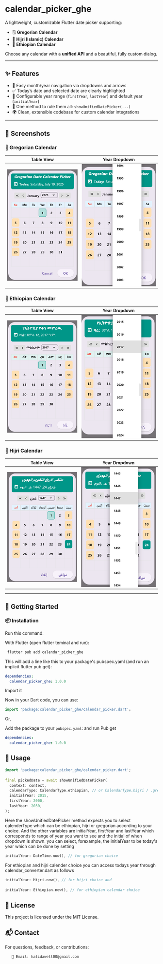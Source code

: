# calendar_picker_ghe

A lightweight, customizable Flutter date picker supporting:

- 🗓️ **Gregorian Calendar**
- 🌙 **Hijri (Islamic) Calendar**
- 🗿 **Ethiopian Calendar**

Choose any calendar with a **unified API** and a beautiful, fully custom dialog.

---

## ✨ Features

- 🔁 Easy month/year navigation via dropdowns and arrows
- ✅ Today’s date and selected date are clearly highlighted
- 📆 Configurable year range (`firstYear`, `lastYear`) and default year (`initialYear`)
- 🎯 One method to rule them all: `showUnifiedDatePicker(...)`
- 🌍 Clean, extensible codebase for custom calendar integrations

---

## 📸 Screenshots

### 📅 Gregorian Calendar

| Table View | Year Dropdown |
|------------|----------------|
| ![Gregorian Table](assets/screenshots/grig_table.PNG) | ![Gregorian Year](assets/screenshots/grig_year.PNG) |

### 🗿 Ethiopian Calendar

| Table View | Year Dropdown |
|------------|----------------|
| ![Ethiopian Table](assets/screenshots/eth_table.PNG) | ![Ethiopian Year](assets/screenshots/eth_year.PNG) |

### 🌙 Hijri Calendar

| Table View | Year Dropdown |
|------------|----------------|
| ![Hijri Table](assets/screenshots/Hijri_table.PNG) | ![Hijri Year](assets/screenshots/Hijri_year.PNG) |

---

## 🚀 Getting Started

### 📦 Installation

Run this command:

With Flutter (open flutter teminal and run):

```bash
 flutter pub add calendar_picker_ghe
 ```

This will add a line like this to your package's pubspec.yaml (and run an implicit flutter pub get):


```yaml
dependencies:
  calendar_picker_ghe: 1.0.0
```
Import it

Now in your Dart code, you can use:
```dart
import 'package:calendar_picker_ghe/calendar_picker.dart';
```
Or,

Add the package to your `pubspec.yaml`: and run Pub get

```yaml
dependencies:
  calendar_picker_ghe: 1.0.0 
```    
## 🧪 Usage

```dart
import 'package:calendar_picker_ghe/calendar_picker.dart';

final pickedDate = await showUnifiedDatePicker(
  context: context,
  calendarType: CalendarType.ethiopian, // or CalendarType.hijri / .gregorian
  initialYear: 2015,
  firstYear: 2000,
  lastYear: 2030,
);
```
Here the showUnifiedDatePicker method expects you to select calenderType which can be
ethiopian, hijri or gregorian according to your choice. And the other variables are
initialYear, firstYear and lastYear which corresponds to range of year you want to see
and the initial of when dropdown is shown. you can select, forexample, the initialYear
to be today's year which can be done by setting
```dart
initialYear: DateTime.now(), // for gregorian choice 
```
For ethiopian and hijri calender choice you can access todays year through
calendar_converter.dart as follows
```dart
initialYear: Hijri.now(), // for hijri choice and

initialYear: Ethiopian.now(), // for ethiopian calendar choice
```
## 📝 License
This project is licensed under the MIT License.

## 📬 Contact
For questions, feedback, or contributions:

       📧 Email: halidawell00@gmail.com
